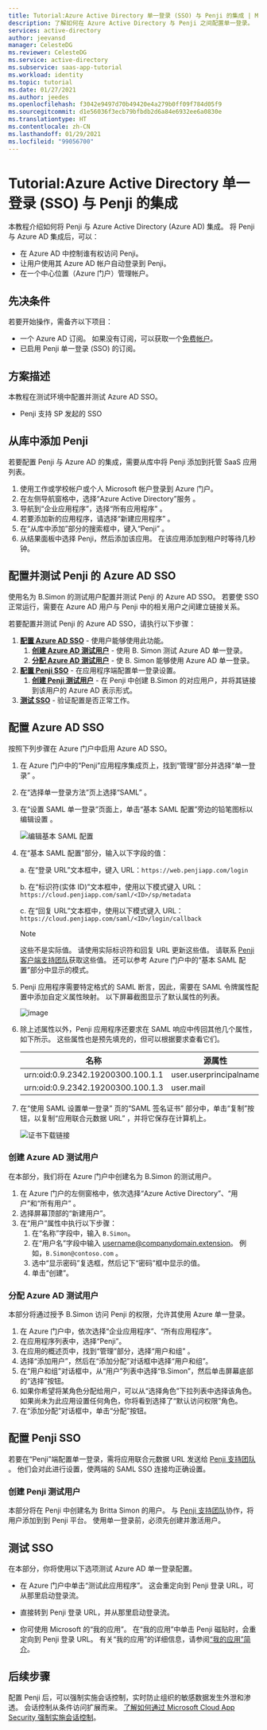 ```yaml
---
title: Tutorial:Azure Active Directory 单一登录 (SSO) 与 Penji 的集成 | Microsoft Docs
description: 了解如何在 Azure Active Directory 与 Penji 之间配置单一登录。
services: active-directory
author: jeevansd
manager: CelesteDG
ms.reviewer: CelesteDG
ms.service: active-directory
ms.subservice: saas-app-tutorial
ms.workload: identity
ms.topic: tutorial
ms.date: 01/27/2021
ms.author: jeedes
ms.openlocfilehash: f3042e9497d70b49420e4a279b0ff09f784d05f9
ms.sourcegitcommit: d1e56036f3ecb79bfbdb2d6a84e6932ee6a0830e
ms.translationtype: HT
ms.contentlocale: zh-CN
ms.lasthandoff: 01/29/2021
ms.locfileid: "99056700"
---
```

# <a name="tutorial-azure-active-directory-single-sign-on-sso-integration-with-penji"></a>Tutorial:Azure Active Directory 单一登录 (SSO) 与 Penji 的集成

本教程介绍如何将 Penji 与 Azure Active Directory (Azure AD) 集成。 将 Penji 与 Azure AD 集成后，可以：

* 在 Azure AD 中控制谁有权访问 Penji。
* 让用户使用其 Azure AD 帐户自动登录到 Penji。
* 在一个中心位置（Azure 门户）管理帐户。

## <a name="prerequisites"></a>先决条件

若要开始操作，需备齐以下项目：

* 一个 Azure AD 订阅。 如果没有订阅，可以获取一个[免费帐户](https://azure.microsoft.com/free/)。
* 已启用 Penji 单一登录 (SSO) 的订阅。

## <a name="scenario-description"></a>方案描述

本教程在测试环境中配置并测试 Azure AD SSO。

* Penji 支持 SP 发起的 SSO

## <a name="adding-penji-from-the-gallery"></a>从库中添加 Penji

若要配置 Penji 与 Azure AD 的集成，需要从库中将 Penji 添加到托管 SaaS 应用列表。

1. 使用工作或学校帐户或个人 Microsoft 帐户登录到 Azure 门户。
1. 在左侧导航窗格中，选择“Azure Active Directory”服务  。
1. 导航到“企业应用程序”，选择“所有应用程序”   。
1. 若要添加新的应用程序，请选择“新建应用程序”  。
1. 在“从库中添加”部分的搜索框中，键入“Penji” 。
1. 从结果面板中选择 Penji，然后添加该应用。 在该应用添加到租户时等待几秒钟。


## <a name="configure-and-test-azure-ad-sso-for-penji"></a>配置并测试 Penji 的 Azure AD SSO

使用名为 B.Simon 的测试用户配置并测试 Penji 的 Azure AD SSO。 若要使 SSO 正常运行，需要在 Azure AD 用户与 Penji 中的相关用户之间建立链接关系。

若要配置并测试 Penji 的 Azure AD SSO，请执行以下步骤：

1. **[配置 Azure AD SSO](#configure-azure-ad-sso)** - 使用户能够使用此功能。
    1. **[创建 Azure AD 测试用户](#create-an-azure-ad-test-user)** - 使用 B. Simon 测试 Azure AD 单一登录。
    1. **[分配 Azure AD 测试用户](#assign-the-azure-ad-test-user)** - 使 B. Simon 能够使用 Azure AD 单一登录。
1. **[配置 Penji SSO](#configure-penji-sso)** - 在应用程序端配置单一登录设置。
    1. **[创建 Penji 测试用户](#create-penji-test-user)** - 在 Penji 中创建 B.Simon 的对应用户，并将其链接到该用户的 Azure AD 表示形式。
1. **[测试 SSO](#test-sso)** - 验证配置是否正常工作。

## <a name="configure-azure-ad-sso"></a>配置 Azure AD SSO

按照下列步骤在 Azure 门户中启用 Azure AD SSO。

1. 在 Azure 门户中的“Penji”应用程序集成页上，找到“管理”部分并选择“单一登录”  。
1. 在“选择单一登录方法”页上选择“SAML” 。
1. 在“设置 SAML 单一登录”页面上，单击“基本 SAML 配置”旁边的铅笔图标以编辑设置 。

   ![编辑基本 SAML 配置](common/edit-urls.png)

1. 在“基本 SAML 配置”部分，输入以下字段的值：

    a. 在“登录 URL”文本框中，键入 URL：`https://web.penjiapp.com/login`

    b. 在“标识符(实体 ID)”文本框中，使用以下模式键入 URL：`https://cloud.penjiapp.com/saml/<ID>/sp/metadata`

    c. 在“回复 URL”文本框中，使用以下模式键入 URL：`https://cloud.penjiapp.com/saml/<ID>/login/callback`

    > [!NOTE]
    > 这些不是实际值。 请使用实际标识符和回复 URL 更新这些值。 请联系 [Penji 客户端支持团队](mailto:support@penjiapp.com)获取这些值。 还可以参考 Azure 门户中的“基本 SAML 配置”部分中显示的模式。

1. Penji 应用程序需要特定格式的 SAML 断言，因此，需要在 SAML 令牌属性配置中添加自定义属性映射。 以下屏幕截图显示了默认属性的列表。

    ![image](common/default-attributes.png)

1. 除上述属性以外，Penji 应用程序还要求在 SAML 响应中传回其他几个属性，如下所示。 这些属性也是预先填充的，但可以根据要求查看它们。
    
    | 名称 |  源属性|
    | ------------ | --------- |
    | urn:oid:0.9.2342.19200300.100.1.1 | user.userprincipalname |
    | urn:oid:0.9.2342.19200300.100.1.3 | user.mail |


1. 在“使用 SAML 设置单一登录”  页的“SAML 签名证书”  部分中，单击“复制”按钮，以复制“应用联合元数据 URL”  ，并将它保存在计算机上。

    ![证书下载链接](common/copy-metadataurl.png)
### <a name="create-an-azure-ad-test-user"></a>创建 Azure AD 测试用户

在本部分，我们将在 Azure 门户中创建名为 B.Simon 的测试用户。

1. 在 Azure 门户的左侧窗格中，依次选择“Azure Active Directory”、“用户”和“所有用户”  。
1. 选择屏幕顶部的“新建用户”。
1. 在“用户”属性中执行以下步骤：
   1. 在“名称”字段中，输入 `B.Simon`。  
   1. 在“用户名”字段中输入 username@companydomain.extension。 例如，`B.Simon@contoso.com` 。
   1. 选中“显示密码”复选框，然后记下“密码”框中显示的值。
   1. 单击“创建”。

### <a name="assign-the-azure-ad-test-user"></a>分配 Azure AD 测试用户

本部分将通过授予 B.Simon 访问 Penji 的权限，允许其使用 Azure 单一登录。

1. 在 Azure 门户中，依次选择“企业应用程序”、“所有应用程序”。 
1. 在应用程序列表中，选择“Penji”。
1. 在应用的概述页中，找到“管理”部分，选择“用户和组” 。
1. 选择“添加用户”，然后在“添加分配”对话框中选择“用户和组”。
1. 在“用户和组”对话框中，从“用户”列表中选择“B.Simon”，然后单击屏幕底部的“选择”按钮。
1. 如果你希望将某角色分配给用户，可以从“选择角色”下拉列表中选择该角色。 如果尚未为此应用设置任何角色，你将看到选择了“默认访问权限”角色。
1. 在“添加分配”对话框中，单击“分配”按钮。

## <a name="configure-penji-sso"></a>配置 Penji SSO

若要在“Penji”端配置单一登录，需将应用联合元数据 URL 发送给 [Penji 支持团队](mailto:support@penjiapp.com) 。 他们会对此进行设置，使两端的 SAML SSO 连接均正确设置。

### <a name="create-penji-test-user"></a>创建 Penji 测试用户

本部分将在 Penji 中创建名为 Britta Simon 的用户。 与 [Penji 支持团队](mailto:support@penjiapp.com)协作，将用户添加到到 Penji 平台。 使用单一登录前，必须先创建并激活用户。

## <a name="test-sso"></a>测试 SSO 

在本部分，你将使用以下选项测试 Azure AD 单一登录配置。 

* 在 Azure 门户中单击“测试此应用程序”。 这会重定向到 Penji 登录 URL，可从那里启动登录流。 

* 直接转到 Penji 登录 URL，并从那里启动登录流。

* 你可使用 Microsoft 的“我的应用”。 在“我的应用”中单击 Penji 磁贴时，会重定向到 Penji 登录 URL。 有关“我的应用”的详细信息，请参阅[“我的应用”简介](https://docs.microsoft.com/azure/active-directory/active-directory-saas-access-panel-introduction)。


## <a name="next-steps"></a>后续步骤

配置 Penji 后，可以强制实施会话控制，实时防止组织的敏感数据发生外泄和渗透。 会话控制从条件访问扩展而来。 [了解如何通过 Microsoft Cloud App Security 强制实施会话控制](https://docs.microsoft.com/cloud-app-security/proxy-deployment-any-app)。


